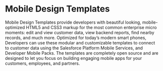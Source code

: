 Mobile Design Templates
===========
Mobile Design Templates provide developers with beautiful looking, mobile-optimized HTML5 and CSS3 markup for the most common enterprise micro moments: edit and view customer data, view backend reports, find nearby records, and much more. Optimized for today’s modern smart phones, Developers can use these modular and customizable templates to connect to customer data using the Salesforce Platform Mobile Services, and Developer Mobile Packs. The templates are completely open source and are designed to let you focus on building engaging mobile apps for your customers, employees, and partners.
